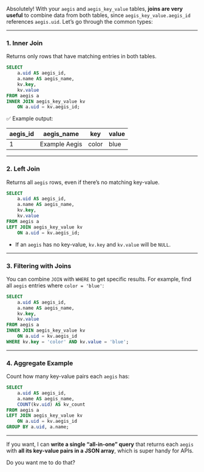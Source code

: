 Absolutely! With your `aegis` and `aegis_key_value` tables, **joins are very useful** to combine data from both tables, since `aegis_key_value.aegis_id` references `aegis.uid`. Let’s go through the common types:

---

### **1. Inner Join**

Returns only rows that have matching entries in both tables.

```sql
SELECT
    a.uid AS aegis_id,
    a.name AS aegis_name,
    kv.key,
    kv.value
FROM aegis a
INNER JOIN aegis_key_value kv
    ON a.uid = kv.aegis_id;
```

✅ Example output:

| aegis_id | aegis_name    | key   | value |
| -------- | ------------- | ----- | ----- |
| 1        | Example Aegis | color | blue  |

---

### **2. Left Join**

Returns all `aegis` rows, even if there’s no matching key-value.

```sql
SELECT
    a.uid AS aegis_id,
    a.name AS aegis_name,
    kv.key,
    kv.value
FROM aegis a
LEFT JOIN aegis_key_value kv
    ON a.uid = kv.aegis_id;
```

- If an `aegis` has no key-value, `kv.key` and `kv.value` will be `NULL`.

---

### **3. Filtering with Joins**

You can combine `JOIN` with `WHERE` to get specific results. For example, find all `aegis` entries where `color = 'blue'`:

```sql
SELECT
    a.uid AS aegis_id,
    a.name AS aegis_name,
    kv.key,
    kv.value
FROM aegis a
INNER JOIN aegis_key_value kv
    ON a.uid = kv.aegis_id
WHERE kv.key = 'color' AND kv.value = 'blue';
```

---

### **4. Aggregate Example**

Count how many key-value pairs each `aegis` has:

```sql
SELECT
    a.uid AS aegis_id,
    a.name AS aegis_name,
    COUNT(kv.uid) AS kv_count
FROM aegis a
LEFT JOIN aegis_key_value kv
    ON a.uid = kv.aegis_id
GROUP BY a.uid, a.name;
```

---

If you want, I can **write a single “all-in-one” query** that returns each `aegis` with **all its key-value pairs in a JSON array**, which is super handy for APIs.

Do you want me to do that?
